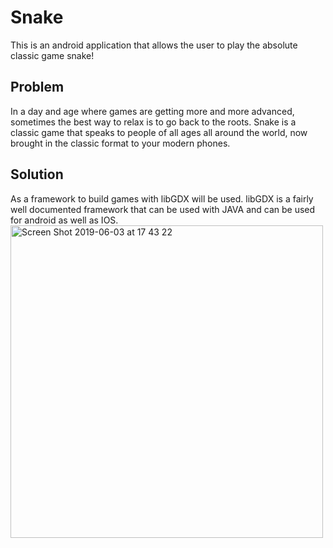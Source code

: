 # Snake
This is an android application that allows the user to play the absolute classic game snake!

## Problem
In a day and age where games are getting more and more advanced, sometimes the best way to relax is to go back to the roots. Snake is a classic game that speaks to people of all ages all around the world, now brought in the classic format to your modern phones.

## Solution
As a framework to build games with libGDX will be used. libGDX is a fairly well documented framework that can be used with JAVA and can be used for android as well as IOS.
<img width="500" alt="Screen Shot 2019-06-03 at 17 43 22" src="https://user-images.githubusercontent.com/47351811/58815007-1bd06700-8627-11e9-9bdd-9c4409c170be.png">
